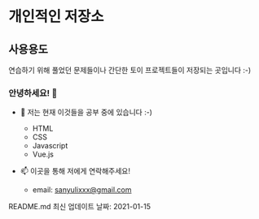# 개인적인 저장소

## 사용용도
연습하기 위해 풀었던 문제들이나 간단한 토이 프로젝트들이 저장되는 곳입니다 :-)

### 안녕하세요! 👋

- 🌱 저는 현재 이것들을 공부 중에 있습니다 :-)
	- HTML
	- CSS
	- Javascript
	- Vue.js
	
- 📫 이곳을 통해 저에게 연락해주세요!
	- email: sanyulixxx@gmail.com


README.md 최신 업데이트 날짜: 2021-01-15


<!--
**yulsanoh/yulsanoh** is a ✨ _special_ ✨ repository because its `README.md` (this file) appears on your GitHub profile.

Here are some ideas to get you started:

- 🔭 I’m currently working on ...
- 🌱 I’m currently learning ...
- 👯 I’m looking to collaborate on ...
- 🤔 I’m looking for help with ...
- 💬 Ask me about ...
- 📫 How to reach me: ...
- 😄 Pronouns: ...
- ⚡ Fun fact: ...
-->
